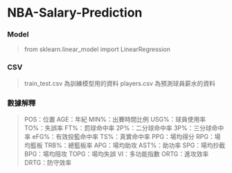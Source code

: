 # NBA-Salary-Prediction

### Model

> from sklearn.linear_model import LinearRegression

### CSV

> train_test.csv 為訓練模型用的資料
> players.csv 為預測球員薪水的資料

### 數據解釋

> POS：位置
> AGE：年紀
> MIN%：出賽時間比例
> USG%：球員使用率
> TO%：失誤率
> FT%：罰球命中率
> 2P%：二分球命中率
> 3P%：三分球命中率
> eFG%：有效投籃命中率
> TS%：真實命中率
> PPG：場均得分
> RPG：場均籃板
> TRB%：總籃板率
> APG：場均助攻
> AST%：助功率
> SPG：場均抄截
> BPG：場均阻攻
> TOPG：場均失誤
> VI：多功能指數
> ORTG：進攻效率
> DRTG：防守效率
